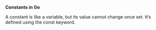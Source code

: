 <h><b>Constants in Go</b></h>

A constant is like a variable, but its value cannot change once set. It’s defined using the const keyword.
